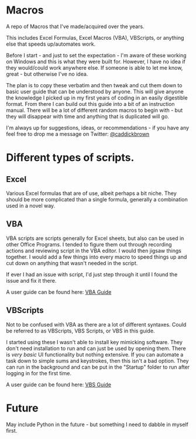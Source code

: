 # Macros
A repo of Macros that I've made/acquired over the years.

This includes Excel Formulas, Excel Macros (VBA), VBScripts, or anything else that speeds up/automates work.

Before I start - and just to set the expectation - I'm aware of these working on Windows and this is what they were built for. However, I have no idea if they would/could work anywhere else. If someone is able to let me know, great - but otherwise I've no idea.

The plan is to copy these verbatim and then tweak and cut them down to basic user guide that can be understood by anyone. This will give anyone the knowledge I picked up in my first years of coding in an easily digestible format. From there I can build out this guide into a bit of an instruction manual. There will be a lot of different random macros to begin with - but they will disappear with time and anything that is duplicated will go.

I'm always up for suggestions, ideas, or recommendations - if you have any feel free to drop me a message on Twitter: [@caddickbrown](https://twitter.com/caddickbrown)

# Different types of scripts.

## Excel
Various Excel formulas that are of use, albeit perhaps a bit niche. They should be more complicated than a single formula, generally a combination used in a novel way.

## VBA
VBA scripts are scripts generally for Excel sheets, but also can be used in other Office Programs. I tended to figure them out through recording actions and reviewing script in the VBA editor. I would then jigsaw things together. I would add a few things into every macro to speed things up and cut down on anything that wasn't needed in the script.

If ever I had an issue with script, I'd just step through it until I found the issue and fix it there.

A user guide can be found here: [VBA Guide](https://github.com/Caddickbrown/Programming-Notes/Guidebook/VBA.vba)

## VBScripts
Not to be confused with VBA as there are a lot of different syntaxes. Could be referred to as VBScripts, VBS Scripts, or VBS in this guide.

I started using these I wasn't able to install key mimicking software. They don't need installation to run and can just be used by opening them. There is _very basic_ UI functionality but nothing extensive. If you can automate a task down to simple sums and keystrokes, then this isn't a bad option. They can run in the background and can be put in the "Startup" folder to run after logging in for the first time.

A user guide can be found here: [VBS Guide](https://github.com/Caddickbrown/Programming-Notes/Guidebook/VBS.vbs)

# Future
May include Python in the future - but something I need to dabble in myself first.
